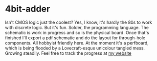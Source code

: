 # 4bit-adder
Isn't CMOS logic just the coolest? Yes, I know, it's hardly the 80s to work with discrete logic. But it's fun. Solder, the programming language. The schematic is work in progress and so is the physical board. Once that's finished I'll export a pdf schematic and do the layout for through-hole components. All hobbyist friendly here. At the moment it's a perfboard, which is being flooded by a Lovecraft-esque unicolour tangled mess. Growing steadily.
Feel free to track the progress at [my website](https://unregulatedpowersupply.wordpress.com/category/board-designs/4bit-full-adder/)
